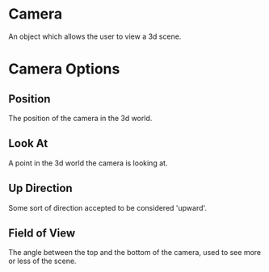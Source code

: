 # Camera 
An object which allows the user to view a 3d scene.

# Camera Options

## Position
The position of the camera in the 3d world.

## Look At
A point in the 3d world the camera is looking at.

## Up Direction
Some sort of direction accepted to be considered 'upward'.

## Field of View
The angle between the top and the bottom of the camera, used to see more or less of the scene.
